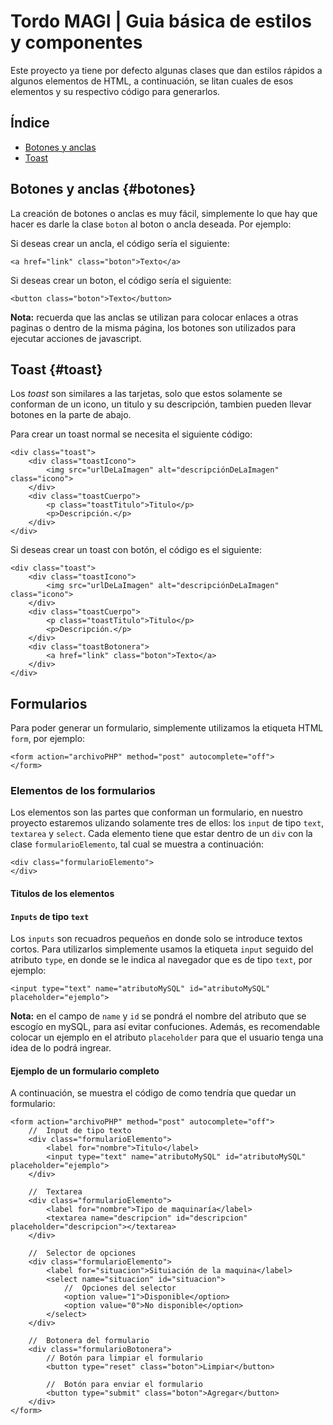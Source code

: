 # Tordo MAGI | Guia básica de estilos y componentes

Este proyecto ya tiene por defecto algunas clases que dan estilos rápidos a algunos elementos de HTML, a continuación, se litan cuales de esos elementos y su respectivo código para generarlos.

## Índice
 - [Botones y anclas](#botones)
 - [Toast](#toast)

## Botones y anclas {#botones}
La creación de botones o anclas es muy fácil, simplemente lo que hay que hacer es darle la clase `boton` al boton o ancla deseada. Por ejemplo:

Si deseas crear un ancla, el código sería el siguiente:
```
<a href="link" class="boton">Texto</a>
```
Si deseas crear un boton, el código sería el siguiente:
```
<button class="boton">Texto</button>
```
**Nota:** recuerda que las anclas se utilizan para colocar enlaces a otras paginas o dentro de la misma página, los botones son utilizados para ejecutar acciones de javascript.

## Toast {#toast}
Los *toast* son similares a las tarjetas, solo que estos solamente se conforman de un icono, un titulo y su descripción, tambien pueden llevar botones en la parte de abajo.

Para crear un toast normal se necesita el siguiente código:
```
<div class="toast">
    <div class="toastIcono">
        <img src="urlDeLaImagen" alt="descripciónDeLaImagen" class="icono">
    </div>
    <div class="toastCuerpo">
        <p class="toastTitulo">Titulo</p>
        <p>Descripción.</p>
    </div>
</div>
```

Si deseas crear un toast con botón, el código es el siguiente:
```
<div class="toast">
    <div class="toastIcono">
        <img src="urlDeLaImagen" alt="descripciónDeLaImagen" class="icono">
    </div>
    <div class="toastCuerpo">
        <p class="toastTitulo">Titulo</p>
        <p>Descripción.</p>
    </div>
    <div class="toastBotonera">
        <a href="link" class="boton">Texto</a>
    </div>
</div>
```

## Formularios
Para poder generar un formulario, simplemente utilizamos la etiqueta HTML `form`, por ejemplo:
```
<form action="archivoPHP" method="post" autocomplete="off">
</form>
```

### Elementos de los formularios
Los elementos son las partes que conforman un formulario, en nuestro proyecto estaremos ulizando solamente tres de ellos: los `input` de tipo `text`, `textarea` y `select`.
Cada elemento tiene que estar dentro de un `div` con la clase `formularioElemento`, tal cual se muestra a continuación:
```
<div class="formularioElemento">
</div>
```

#### Titulos de los elementos


#### `Inputs` de tipo `text`
Los `inputs` son recuadros pequeños en donde solo se introduce textos cortos. Para utilizarlos simplemente usamos la etiqueta `input` seguido del atributo `type`, en donde se le indica al navegador que es de tipo `text`, por ejemplo:
```
<input type="text" name="atributoMySQL" id="atributoMySQL" placeholder="ejemplo">
```
**Nota:** en el campo de `name` y `id` se pondrá el nombre del atributo que se escogío en mySQL, para así evitar confuciones. Además, es recomendable colocar un ejemplo en el atributo `placeholder` para que el usuario tenga una idea de lo podrá ingrear.

#### Ejemplo de un formulario completo
A continuación, se muestra el código de como tendría que quedar un formulario:
```
<form action="archivoPHP" method="post" autocomplete="off">
    //  Input de tipo texto
    <div class="formularioElemento">
        <label for="nombre">Titulo</label>
        <input type="text" name="atributoMySQL" id="atributoMySQL" placeholder="ejemplo">
    </div>

    //  Textarea
    <div class="formularioElemento">
        <label for="nombre">Tipo de maquinaría</label>
        <textarea name="descripcion" id="descripcion" placeholder="descripcion"></textarea>
    </div>
    
    //  Selector de opciones
    <div class="formularioElemento">
        <label for="situacion">Situiación de la maquina</label>
        <select name="situacion" id="situacion">
            //  Opciones del selector
            <option value="1">Disponible</option>
            <option value="0">No disponible</option>
        </select>
    </div>

    //  Botonera del formulario
    <div class="formularioBotonera">
        // Botón para limpiar el formulario
        <button type="reset" class="boton">Limpiar</button>

        //  Botón para enviar el formulario
        <button type="submit" class="boton">Agregar</button>
    </div>
</form>
```
